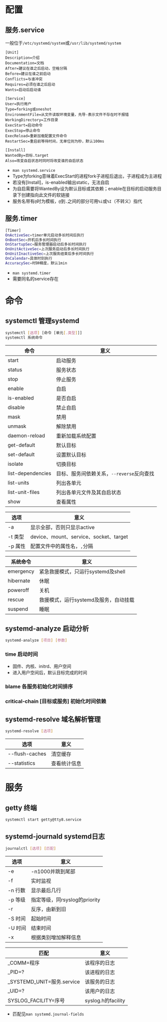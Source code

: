 # 配置
## 服务.service
一般位于`/etc/systemd/system`或`/usr/lib/systemd/system`
```
[Unit]
Description=介绍
Documentation=文档
After=建议在谁之后启动，空格分隔
Before=建议在谁之前启动
Conflicts=与谁冲突
Requires=必须在谁之后启动
Wants=启动后启动谁

[Service]
User=执行用户
Type=forking或oneshot
EnvironmentFile=从文件读取环境变量，先导-表示文件不存在时不报错
WorkingDirectory=工作目录
ExecStart=启动命令
ExecStop=停止命令
ExecReload=重新加载配置文件命令
RestartSec=重启前等待时间，无单位则为秒，默认100ms

[Install]
WantedBy=目标.target
Also=改变自启状态时同时将改变谁的自启状态
```
* `man systemd.service`
* Type为forking意味着ExecStart的进程fork子进程后退出，子进程成为主进程
* 若没有\[Install\]，is-enabled输出static，无法自启
* 为自启需要将WantedBy设为默认目标或其依赖；enable在目标的启动服务目录下创建指向此文件的软链接
* 服务名带有`@`时为模板，`@`到`.`之间的部分可用`%i`或`%I`（不转义）指代
## 服务.timer
```sh
[Timer]
OnActiveSec=timer单元启动多长时间后执行
OnBootSec=开机后多长时间执行
OnStartupSec=服务管理器启动后多长时间执行
OnUnitActiveSec=上次服务启动后多长时间执行
OnUnitInactiveSec=上次服务结束后多长时间执行
OnCalendar=具体时刻执行
AccuracySec=时钟精度，默认1min
```
* `man systemd.timer`
* 需要同名的service存在
# 命令
## systemctl 管理systemd
```sh
systemctl [选项] [命令 [单元[.类型]]]
systemctl 系统命令
```
命令|意义
-|-
start|启动服务
status|服务状态
stop|停止服务
enable|自启
is-enabled|是否自启
disable|禁止自启
mask|禁用
unmask|解除禁用
daemon-reload|重新加载系统配置
get-default|默认目标
set-default|设置默认目标
isolate|切换目标
list-dependencies|目标、服务间依赖关系，`--reverse`反向查找
list-units|列出各单元
list-unit-files|列出各单元文件及其自启状态
show|查看属性

选项|意义
-|-
-a|显示全部，否则只显示active
-t 类型|device、mount、service、socket、target
-p 属性|配置文件中的属性名，`,`分隔

系统命令|意义
-|-
emergency|紧急救援模式，只运行systemd及shell
hibernate|休眠
poweroff|关机
rescue|救援模式，运行systemd及服务，自动挂载
suspend|睡眠
## systemd-analyze 启动分析
```sh
systemd-analyze [项目] [参数]
```
### time 启动时间
* 固件、内核、initrd、用户空间
* 进入用户空间后，默认目标完成的时间
### blame 各服务初始化时间排序
### critical-chain [目标或服务] 初始化时间依赖
## systemd-resolve 域名解析管理
```sh
systemd-resolve [选项]
```
选项|意义
-|-
--flush-caches|清空缓存
--statistics|查看统计信息
# 服务
## getty 终端
```sh
systemctl start getty@tty8.service
```
## systemd-journald systemd日志
```sh
journalctl [选项] [匹配]
```
选项|意义
-|-
-e|-n1000并跳到尾部
-f|实时监视
-n 行数|显示最后几行
-p 等级|指定等级，同rsyslog的priority
-r|反序，由新到旧
-S 时间|起始时间
-U 时间|结束时间
-x|根据类别增加解释信息

匹配|意义
-|-
_COMM=程序|该程序的日志
_PID=?|该进程的日志
_SYSTEMD_UNIT=服务.service|该服务的日志
_UID=?|该用户的日志
SYSLOG_FACILITY=序号|syslog.h的facility
* 匹配见`man systemd.journal-fields`
